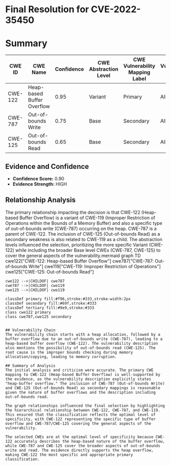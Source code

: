 # Final Resolution for CVE-2022-35450

# Summary 
| CWE ID  | CWE Name                       | Confidence | CWE Abstraction Level | CWE Vulnerability Mapping Label | CWE-Vulnerability Mapping Notes |
|---------|--------------------------------|------------|-----------------------|---------------------------------|---------------------------------|
| CWE-122 | Heap-based Buffer Overflow     | 0.95       | Variant               | Primary                         | Allowed                         |
| CWE-787 | Out-of-bounds Write            | 0.75       | Base                  | Secondary                       | Allowed                         |
| CWE-125 | Out-of-bounds Read             | 0.65       | Base                  | Secondary                       | Allowed                         |

## Evidence and Confidence

*   **Confidence Score:** 0.90
*   **Evidence Strength:** HIGH

## Relationship Analysis
The primary relationship impacting the decision is that CWE-122 (Heap-based Buffer Overflow) is a variant of CWE-119 (Improper Restriction of Operations within the Bounds of a Memory Buffer) and also a specific type of out-of-bounds write (CWE-787) occurring on the heap. CWE-787 is a parent of CWE-122. The inclusion of CWE-125 (Out-of-bounds Read) as a secondary weakness is also related to CWE-119 as a child. The abstraction levels influenced the selection, prioritizing the more specific Variant (CWE-122) while including the broader Base level CWEs (CWE-787, CWE-125) to cover the general aspects of the vulnerability.mermaid
graph TD
    cwe122["CWE-122: Heap-based Buffer Overflow"]
    cwe787["CWE-787: Out-of-bounds Write"]
    cwe119["CWE-119: Improper Restriction of Operations"]
    cwe125["CWE-125: Out-of-bounds Read"]
    
    cwe122 -->|CHILDOF| cwe787
    cwe787 -->|CHILDOF| cwe119
    cwe125 -->|CHILDOF| cwe119
    
    classDef primary fill:#f96,stroke:#333,stroke-width:2px
    classDef secondary fill:#69f,stroke:#333
    classDef tertiary fill:#9e9,stroke:#333
    class cwe122 primary
    class cwe787,cwe125 secondary
```

## Vulnerability Chain
The vulnerability chain starts with a heap allocation, followed by a buffer overflow due to an out-of-bounds write (CWE-787), leading to a heap-based buffer overflow (CWE-122). The vulnerability description also mentions the possibility of out-of-bounds read (CWE-125). The root cause is the improper bounds checking during memory allocation/copying, leading to memory corruption.

## Summary of Analysis
The initial analysis and criticism were accurate. The primary CWE mapping to CWE-122 (Heap-based Buffer Overflow) is well-supported by the evidence, as the vulnerability description explicitly states "heap-buffer overflow." The inclusion of CWE-787 (Out-of-bounds Write) and CWE-125 (Out-of-bounds Read) as secondary mappings is reasonable given the nature of buffer overflows and the description including out-of-bounds read.

The graph relationships influenced the final selection by highlighting the hierarchical relationship between CWE-122, CWE-787, and CWE-119. This ensured that the classification reflects the optimal level of specificity, with CWE-122 representing the specific type of buffer overflow and CWE-787/CWE-125 covering the general aspects of the vulnerability.

The selected CWEs are at the optimal level of specificity because CWE-122 accurately describes the heap-based nature of the buffer overflow, while CWE-787 and CWE-125 cover the broader aspects of out-of-bounds write and read. The evidence directly supports the heap overflow, making CWE-122 the most specific and appropriate primary classification.
```